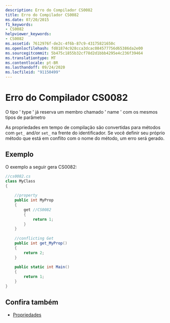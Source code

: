 ```yaml
---
description: Erro do Compilador CS0082
title: Erro do Compilador CS0082
ms.date: 07/20/2015
f1_keywords:
- CS0082
helpviewer_keywords:
- CS0082
ms.assetid: 7612976f-de2c-4f6b-87c9-43175821650c
ms.openlocfilehash: fd81874c928cca3dcac084577756d65386da2e00
ms.sourcegitcommit: 5b475c1855b32cf78d2d1bbb4295e4c236f39464
ms.translationtype: MT
ms.contentlocale: pt-BR
ms.lasthandoff: 09/24/2020
ms.locfileid: "91150499"
---
```

# <a name="compiler-error-cs0082"></a>Erro do Compilador CS0082

O tipo ' type ' já reserva um membro chamado ' name ' com os mesmos tipos de parâmetro  
  
 As propriedades em tempo de compilação são convertidas para métodos com `get_` and/or `set_` na frente do identificador. Se você definir seu próprio método que está em conflito com o nome do método, um erro será gerado.  
  
## <a name="example"></a>Exemplo  

 O exemplo a seguir gera CS0082:  
  
```csharp  
//cs0082.cs  
class MyClass  
{  
  
    //property  
    public int MyProp  
    {  
        get //CS0082  
        {  
            return 1;  
        }  
    }  
  
    //conflicting Get  
    public int get_MyProp()  
    {  
        return 2;  
    }  
  
    public static int Main()  
    {  
        return 1;  
    }  
}  
```  
  
## <a name="see-also"></a>Confira também

- [Propriedades](../programming-guide/classes-and-structs/properties.md)
